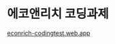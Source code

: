 <h1>에코앤리치 코딩과제</h1>
<a href="https://econrich-codingtest.web.app
"><p>econrich-codingtest.web.app
</p></a>

